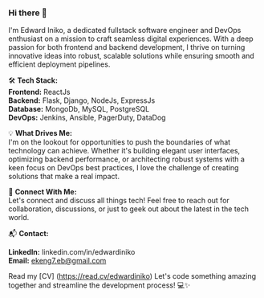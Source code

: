 ### Hi there 👋

<!--
**iekeng/iekeng** is a ✨ _special_ ✨ repository because its `README.md` (this file) appears on your GitHub profile.

Here are some ideas to get you started:

- 🔭 I’m currently working on ...
- 🌱 I’m currently learning ...
- 👯 I’m looking to collaborate on ...
- 🤔 I’m looking for help with ...
- 💬 Ask me about ...
- 📫 How to reach me: ...
- 😄 Pronouns: ...
- ⚡ Fun fact: ...
-->
I'm Edward Iniko, a dedicated fullstack software engineer and DevOps enthusiast on a mission to craft seamless digital experiences. With a deep passion for both frontend and backend development, I thrive on turning innovative ideas into robust, scalable solutions while ensuring smooth and efficient deployment pipelines.  

🛠️ **Tech Stack:**   
**Frontend:** ReactJs  
**Backend:** Flask, Django, NodeJs, ExpressJs  
**Database:** MongoDb, MySQL, PostgreSQL  
**DevOps:** Jenkins, Ansible, PagerDuty, DataDog  
  
💡 **What Drives Me:**    
I'm on the lookout for opportunities to push the boundaries of what technology can achieve. Whether it's building elegant user interfaces, optimizing backend performance, or architecting robust systems with a keen focus on DevOps best practices, I love the challenge of creating solutions that make a real impact.  

<!--🌐 Open Source Enthusiast:  
I believe in the power of collaboration, and you can often find me contributing to open source projects. [Link to your GitHub profile or specific projects]  

🚀 What I Bring to the Table:  
   
[Highlight specific skills and strengths]  
[Mention any relevant certifications or achievements]
Proficient in implementing and optimizing DevOps processes for continuous integration and deployment.-->
  
🔗 **Connect With Me:**  
Let's connect and discuss all things tech! Feel free to reach out for collaboration, discussions, or just to geek out about the latest in the tech world.  
  
📬 **Contact:**   
  
**LinkedIn:** linkedin.com/in/edwardiniko  
**Email:** ekeng7.eb@gmail.com
  
Read my [CV] (https://read.cv/edwardiniko)
Let's code something amazing together and streamline the development process! 💻✨  
